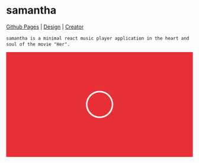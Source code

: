 # samantha

[Github Pages](http://google.com) | [Design](https://github.com/benettviszokai/samantha/blob/main/src/img/samantha_her_design.jpg) | [Creator](http://benettviszokai.com/)

```
samantha is a minimal react music player application in the heart and soul of the movie "Her".
```
![samantha](https://github.com/benettviszokai/samantha/blob/main/src/img/samantha_her_design.jpg)
